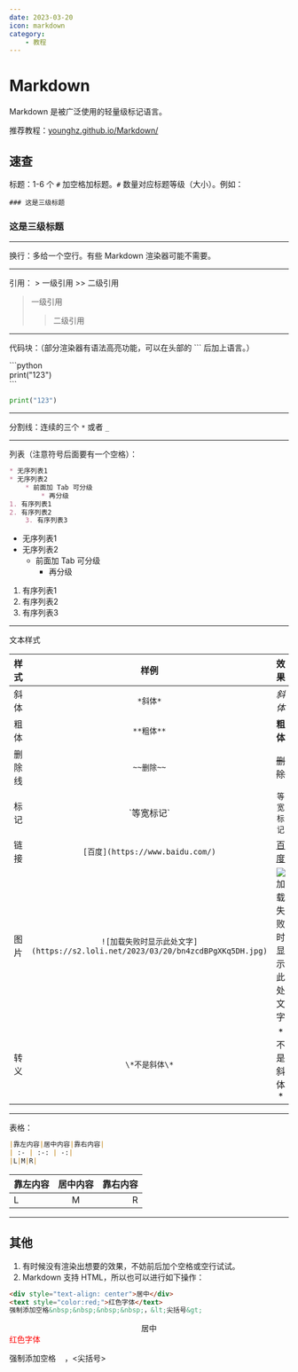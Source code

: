 ```yaml
---
date: 2023-03-20
icon: markdown
category:
    - 教程
---
```

# Markdown
Markdown 是被广泛使用的轻量级标记语言。

推荐教程：[younghz.github.io/Markdown/](http://younghz.github.io/Markdown/)
## 速查
标题：1-6 个 `#` 加空格加标题。`#` 数量对应标题等级（大小）。例如：

`### 这是三级标题`
### 这是三级标题
___
换行：多给一个空行。有些 Markdown 渲染器可能不需要。
___
引用：
\> 一级引用
\>\> 二级引用

> 一级引用
>> 二级引用

___
代码块：（部分渲染器有语法高亮功能，可以在头部的 \`\`\` 后加上语言。）

\```python<br/>
print("123")<br/>
\```

```python
print("123")
```
___
分割线：连续的三个 `*` 或者 `_`
___
列表（注意符号后面要有一个空格）：
```markdown
* 无序列表1
* 无序列表2
    * 前面加 Tab 可分级
        * 再分级
1. 有序列表1
2. 有序列表2
    3. 有序列表3
```

* 无序列表1
* 无序列表2
    * 前面加 Tab 可分级
        * 再分级

1. 有序列表1
2. 有序列表2
3. 有序列表3
___
文本样式

|样式|样例|效果|
| :--: | :--: | :--: |
|斜体|`*斜体*`|*斜体*|
|粗体|`**粗体**`|**粗体**|
|删除线|`~~删除~~`|~~删除~~|
|标记|\`等宽标记\`|`等宽标记`|
|链接|`[百度](https://www.baidu.com/)`|[百度](https://www.baidu.com/)|
|图片|`![加载失败时显示此处文字](https://s2.loli.net/2023/03/20/bn4zcdBPgXKq5DH.jpg)`|![加载失败时显示此处文字](https://s2.loli.net/2023/03/20/bn4zcdBPgXKq5DH.jpg)|
|转义|`\*不是斜体\*`|\*不是斜体\*|
___
表格：
```markdown
|靠左内容|居中内容|靠右内容|
| :- | :-: | -:|
|L|M|R|
```
|靠左内容|居中内容|靠右内容|
| :- | :-: | -:|
|L|M|R|
___
## 其他
1. 有时候没有渲染出想要的效果，不妨前后加个空格或空行试试。
2. Markdown 支持 HTML，所以也可以进行如下操作：
```markdown
<div style="text-align: center">居中</div>
<text style="color:red;">红色字体</text>
强制添加空格&nbsp;&nbsp;&nbsp;&nbsp;，&lt;尖括号&gt;
```
<div style="text-align: center">居中</div>
<text style="color:red;">红色字体</text>

强制添加空格&nbsp;&nbsp;&nbsp;&nbsp;，&lt;尖括号&gt;